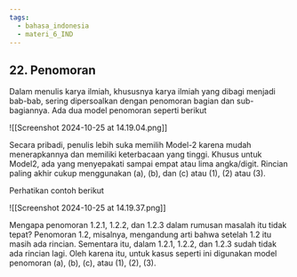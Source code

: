 ```yaml
---
tags:
  - bahasa_indonesia
  - materi_6_IND
---
```

## 22. Penomoran

Dalam menulis karya ilmiah, khususnya karya ilmiah yang dibagi menjadi bab-bab, sering dipersoalkan dengan penomoran bagian dan sub-bagiannya. Ada dua model penomoran seperti berikut

![[Screenshot 2024-10-25 at 14.19.04.png]]

Secara pribadi, penulis lebih suka memilih Model-2 karena mudah menerapkannya dan memiliki keterbacaan yang tinggi. Khusus untuk Model2, ada yang menyepakati sampai empat atau lima angka/digit. Rincian paling akhir cukup menggunakan (a), (b), dan (c) atau (1), (2) atau (3). 

Perhatikan contoh berikut

![[Screenshot 2024-10-25 at 14.19.37.png]]

Mengapa penomoran 1.2.1, 1.2.2, dan 1.2.3 dalam rumusan masalah itu tidak tepat? Penomoran 1.2, misalnya, mengandung arti bahwa setelah 1.2 itu masih ada rincian. Sementara itu, dalam 1.2.1, 1.2.2, dan 1.2.3 sudah tidak ada rincian lagi. Oleh karena itu, untuk kasus seperti ini digunakan model penomoran (a), (b), (c), atau (1), (2), (3).
